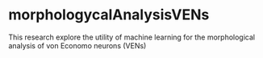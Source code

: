 # morphologycalAnalysisVENs
This research explore the utility of machine learning for the morphological analysis of von Economo neurons (VENs)
